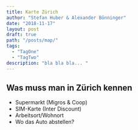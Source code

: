 ```yaml
---
title: Karte Zürich
author: "Stefan Huber & Alexander Bönninger"
date: "2018-11-17"
layout: post
draft: true
path: "/posts/map/"
tags:
  - "TagOne"
  - "TagTwo"
description: "bla bla bla... "
---
```



## Was muss man in Zürich kennen

* Supermarkt (Migros & Coop)
* SIM-Karte (Inter Discount)
* Arbeitsort/Wohnort
* Wo das Auto abstellen?
